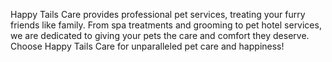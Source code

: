 Happy Tails Care provides professional pet services, treating your furry friends like family. From spa treatments and grooming to pet hotel services, we are dedicated to giving your pets the care and comfort they deserve. Choose Happy Tails Care for unparalleled pet care and happiness!

